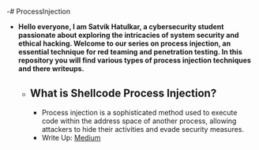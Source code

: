 -# ProcessInjection
- **Hello everyone, I am Satvik Hatulkar, a cybersecurity student passionate about exploring the intricacies of system security and ethical hacking. Welcome to our series on process injection, an essential technique for red teaming and penetration testing. In this repository you will find various types of process injection techniques and there writeups.**
    - ## What is Shellcode Process Injection?
        - Process injection is a sophisticated method used to execute code within the address space of another process, allowing attackers to hide their activities and evade security measures.
        - Write Up: [Medium](https://medium.com/@satwikhatulkar/process-injection-unveiled-methods-and-mitigation-part-1-820d1b9415f6)
